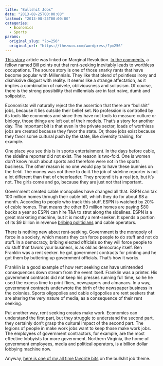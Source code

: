 ```yaml
---
title: "Bullshit Jobs"
date: "2013-08-25T00:00:00"
lastmod: "2013-08-25T00:00:00"
categories:
  - Economics
  - Sports
params:
  original_slug: "?p=256"
  original_url: "https://thezman.com/wordpress/?p=256"
---
```


[This story](http://www.strikemag.org/bullshit-jobs/) article was linked
on Marginal Revolution. [In the
comments](http://marginalrevolution.com/marginalrevolution/2013/08/assorted-links-892.html#comments),
a fellow named Bill points out that rent-seeking inevitably leads to
worthless occupations. The source story is one of those snarky rants
that have become popular with Millennials. They like that blend of
pointless irony and dismissive disgust with reality. It seems like a
strange affectation, as it implies a combination of naivete,
obliviousness and solipsism. Of course, there is the strong possibility
that millennials are in fact naive, dumb and solipsistic.

Economists will naturally reject the the assertion that there are
“bullshit” jobs, because it lies outside their belief set. No profession
is controlled by its tools like economics and since they have not tools
to measure culture or biology, those things are left out of their
models. That’s a story for another day. The important bit is that even
in the private sector, loads of worthless jobs are created because they
favor the state. Or, those jobs exist because they favor some cultural
push by the state, like diversity training, for example.

One place you see this is in sports entertainment. In the days before
cable, the sideline reporter did not exist. The reason is two-fold. One
is women don’t know much about sports and therefore were not in the
sports business. The other reason is no one would pay to have these
bunnies on the field. The money was not there to do it.The job of
sideline reporter is not a lot different than that of cheerleader. They
pretend it is a real job, but it’s not. The girls come and go, because
they are just not that important.

Government created cable monopolies have changed all that. ESPN can tax
100 million homes through their cable bill, which they do for about $8 a
month. According to people who track this stuff, ESPN is watched by 20%
of cable homes. That means the other 80 million homes are paying $80
bucks a year so ESPN can hire T&A to strut along the sidelines. ESPN is
a great marketing machine, but it is mostly a rent-seeker. It spends a
portion of its $9 billion in revenue [bribing
politicians](http://www.politico.com/story/2013/05/obama-espn-sports-ads-90845.html)
and cable operators.

There is nothing new about rent-seeking. Government is the monopoly of
force in a society, which means they can force people to do stuff and
not do stuff. In a democracy, bribing elected officials so they will
force people to do stuff that favors your business, is as old as
democracy itself. Ben Franklin was a rent seeker. he got government
contracts for printing and he got them by buttering up government
officials. That’s how it works.

Franklin is a good example of how rent seeking can have unintended
consequences down stream from the event itself. Franklin was a printer.
His government contracts did not keep his presses running full time, so
he he used the excess time to print fliers, newspapers and almanacs. In
a way, government contracts underwrote the birth of the newspaper
business in the colonies. Sports oligopolies and cable oligopolies are
rent seekers that are altering the very nature of media, as a
consequence of their rent seeking.

Put another way, rent seeking creates make work. Economics can
understand the first part, but they struggle to understand the second
part. they certainly don’t grasp the cultural impact of the second part.
The legions of people in make work jobs want to keep those make work
jobs. The employees of government contractors, for example, are the most
effective lobbyists for more government. Northern Virginia, the home of
government employees, media and political operators, is a billion dollar
lobbying machine now.

Anyway, <a
href="http://www.cracked.com/article_18380_the-6-most-statistically-full-shit-professions.html"
rel="noopener" target="_blank">here is one of my all time favorite
bits</a> on the bullshit job theme.
